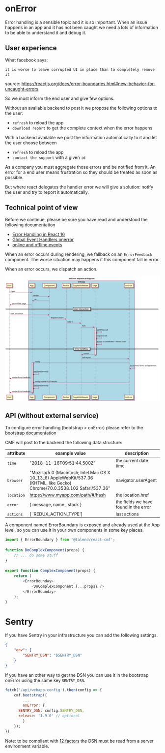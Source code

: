# onError

Error handling is a sensible topic and it is so important.
When an issue happens in an app and it has not been caught we need a lots of information to be able to understand it and debug it.

## User experience

What facebook says:

```
it is worse to leave corrupted UI in place than to completely remove it
```

source: https://reactjs.org/docs/error-boundaries.html#new-behavior-for-uncaught-errors

So we must inform the end user and give few options.

Without an available backend to post it we propose the following options to the user:

- `refresh` to reload the app
- `download report` to get the complete context when the error happens

With a backend available we post the information automatically to it and let the user choose between

- `refresh` to reload the app
- `contact the support` with a given `id`

As a company you must aggregate those errors and be notified from it.
An error for a end user means frustration so they should be treated as soon as possible.

But where react delegates the handler error we will give a solution: notify the user and try to report it automatically.

## Technical point of view

Before we continue, please be sure you have read and understood the following documentation

- [Error Handling in React 16](https://reactjs.org/blog/2017/07/26/error-handling-in-react-16.html)
- [Global Event Handlers onerror](https://developer.mozilla.org/en-US/docs/Web/API/GlobalEventHandlers/onerror)
- [online and offline events](https://developer.mozilla.org/en-US/docs/Web/API/NavigatorOnLine/Online_and_offline_events)

When an error occurs during rendering, we fallback on an `ErrorFeedback` component. The worse situation may happens if this component fall in error.

When an error occurs, we dispatch an action.

![onError sequence diagram](../assets/diagram-onError-sequence.svg 'onError sequence diagram')

## API (without external service)

To configure error handling (bootstrap > onError) please refer to the [bootstrap documentation](./bootstrap.md#onError)

CMF will post to the backend the following data structure:

| attribute  | example value                                                                                                               | description                           |
| ---------- | --------------------------------------------------------------------------------------------------------------------------- | ------------------------------------- |
| `time`     | "2018-11-16T09:51:44.500Z"                                                                                                  | the current date time                 |
| `browser`  | "Mozilla/5.0 (Macintosh; Intel Mac OS X 10_13_6) AppleWebKit/537.36 (KHTML, like Gecko) Chrome/70.0.3538.102 Safari/537.36" | navigator.userAgent                   |
| `location` | https://www.myapp.com/path/#/hash                                                                                           | the location.href                     |
| `error`    | { message, name , stack }                                                                                                   | the fields we have found in the error |
| `actions`  | [ 'REDUX_ACTION_TYPE']                                                                                                      | last actions                          |

A component named ErrorBoundary is exposed and already used at the App level, so you can use it
in your own components in some key places.

```javascript
import { ErrorBoundary } from '@talend/react-cmf';

function DoComplexComponent(props) {
	// ... do some stuff
}

export function ComplexComponent(props) {
	return (
		<ErrorBounday>
			<DoComplexComponent {...props} />
		</ErrorBounday>
	);
}
```

# Sentry

If you have Sentry in your infrastructure you can add the following settings.

```json
{
	"env": {
		"SENTRY_DSN": "$SENTRY_DSN"
	}
}
```

If you have an other way to get the DSN you can use it in the bootstrap onError using the same key `SENTRY_DSN`.

```javascript
fetch('/api/webapp-config').then(config => {
	cmf.bootstrap({
		...
		onError: {
      SENTRY_DSN: config.SENTRY_DSN,
      release: '1.9.0' // optional
		}
	});
})
```

Note: to be compliant with [12 factors](https://12factor.net) the DSN must be read from a server environment variable.
